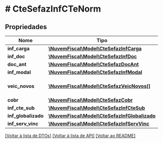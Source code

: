# # CteSefazInfCTeNorm

## Propriedades

Nome | Tipo | Descrição | Comentários
------------ | ------------- | ------------- | -------------
**inf_carga** | [**\NuvemFiscal\Model\CteSefazInfCarga**](CteSefazInfCarga.md) |  |
**inf_doc** | [**\NuvemFiscal\Model\CteSefazInfDoc**](CteSefazInfDoc.md) |  | [optional]
**doc_ant** | [**\NuvemFiscal\Model\CteSefazDocAnt**](CteSefazDocAnt.md) |  | [optional]
**inf_modal** | [**\NuvemFiscal\Model\CteSefazInfModal**](CteSefazInfModal.md) |  |
**veic_novos** | [**\NuvemFiscal\Model\CteSefazVeicNovos[]**](CteSefazVeicNovos.md) | informações dos veículos transportados. | [optional]
**cobr** | [**\NuvemFiscal\Model\CteSefazCobr**](CteSefazCobr.md) |  | [optional]
**inf_cte_sub** | [**\NuvemFiscal\Model\CteSefazInfCteSub**](CteSefazInfCteSub.md) |  | [optional]
**inf_globalizado** | [**\NuvemFiscal\Model\CteSefazInfGlobalizado**](CteSefazInfGlobalizado.md) |  | [optional]
**inf_serv_vinc** | [**\NuvemFiscal\Model\CteSefazInfServVinc**](CteSefazInfServVinc.md) |  | [optional]

[[Voltar à lista de DTOs]](../../README.md#models) [[Voltar à lista de API]](../../README.md#endpoints) [[Voltar ao README]](../../README.md)
